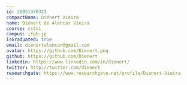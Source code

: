 ```yaml
---
id: 20051370322
compactName: Diénert Vieira
name: Diénert de Alencar Vieira
course: cstsi
campus: ifpb-jp
isGraduated: true
email: dienertalencar@gmail.com
avatar: https://github.com/Dienert.png
github: https://github.com/Dienert
linkedin: https://www.linkedin.com/in/dienert/
twitter: http://twitter.com/dienert
researchgate: https://www.researchgate.net/profile/Dienert-Vieira
---
```

